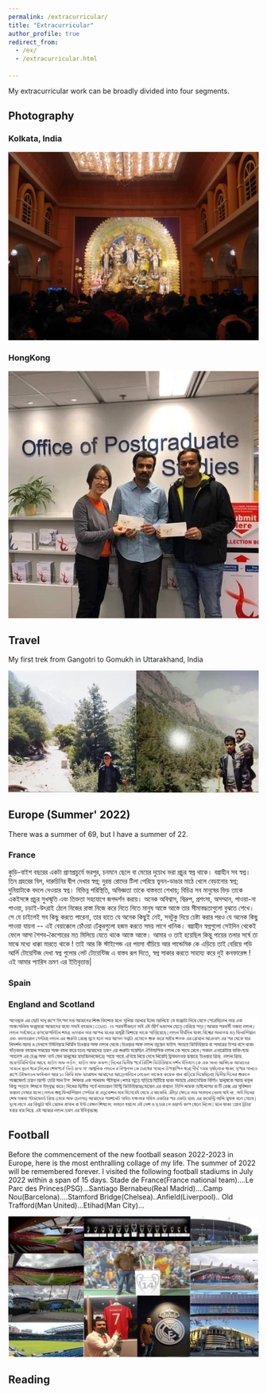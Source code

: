 ```yaml
---
permalink: /extracurricular/
title: "Extracurricular"
author_profile: true
redirect_from: 
  - /ex/
  - /extracurricular.html

---
```


My extracurricular work can be broadly divided into four segments.

## Photography 

### Kolkata, India
![plot](/images/dp.jpg)

### HongKong 
![plot](/images/abhishek.jpg)


## Travel 
My first trek from Gangotri to Gomukh in Uttarakhand, India

![plot](/images/trek.jpg)

## Europe (Summer' 2022)

There was a summer of 69, but I have a summer of 22.

### France 

কুড়ি-বাইশ বছরের একটা প্রাণপ্রাচুর্যে ভরপুর, চনমনে ছেলে বা মেয়ের দুচোখ ভরা প্রচুর স্বপ্ন থাকে। বল্গাহীন সব স্বপ্ন। তিন প্রহরের বিল, দারুচিনির দ্বীপ দেখার স্বপ্ন; দুরন্ত রোদের টিলা পেরিয়ে ভুবন-ডাঙার মাঠে খেলে বেড়ানোর স্বপ্ন; দুনিয়াটাকে বদলে দেওয়ার স্বপ্ন।  বিভিন্ন পরিস্থিতি, অভিজ্ঞতা তাকে বাস্তবতা শেখায়; বিচিত্র সব মানুষের ভিড় তাকে একইসঙ্গে প্রচুর সুখস্মৃতি এবং তিক্ততা সহযোগে জগদ্দর্শন করায়। অনেক অবিশ্বাস, বিদ্রুপ, প্রশংসা, অসম্মান, পাওয়া-না পাওয়া, চড়াই-উৎরাই ঠেলে নিজের রাস্তা নিজে করে নিতে নিতে মানুষ আস্তে আস্তে তার সীমাবদ্ধতাগুলো বুঝতে শেখে। সে যে চাইলেই সব কিছু করতে পারেনা, তার হাতে যে অনেক কিছুই নেই, সবটুকু দিয়ে চেষ্টা করার পরও যে অনেক কিছু পাওয়া যায়না -- এই বেয়াক্কেলে চোঁওয়া ঢেঁকুরগুলো হজম করতে সময় লাগে খানিক। বল্গাহীন স্বপ্নগুলো সেইদিন থেকেই ফেলে আসা শৈশব-কৈশোরের মত মিলিয়ে যেতে থাকে আস্তে আস্তে। আমার ও তাই হয়েছিল কিন্তু পায়ের তলার সর্ষে তা মাঝে মধ্যে ধাক্কা মারতে থাকে ! তাই আর কি স্টাইপেন্ড এর পয়সা বাঁচিয়ে আর পান্ডেমিক কে এড়িয়ে তাই বেরিয়ে পড়ি আর্লি টোয়েন্টিজ দেখা স্বপ্ন গুলোর লেট টোয়েন্টিজ এ বাস্তব রূপ দিতে, স্বপ্ন সাকার করতে সাহায্য করে দুই কনফারেন্স ! এই আমার প্যারিস ভ্রমণ এর ইতিবৃত্তান্ত|

### Spain

### England and Scotland 

![plot](/images/london.png)


## Football

Before the commencement of the new football season 2022-2023 in Europe, here is the most enthralling collage of my life. The summer of 2022 will be remembered forever.
I visited the following football stadiums in July 2022 within a span of 15 days. 
Stade de France(France national team)….Le Parc des Princes(PSG)…Santiago Bernabeu(Real Madrid)….Camp Nou(Barcelona)….Stamford Bridge(Chelsea)..Anfield(Liverpool).. Old Trafford(Man United)…Etihad(Man City)...

![plot](/images/football.jpg)

## Reading 
